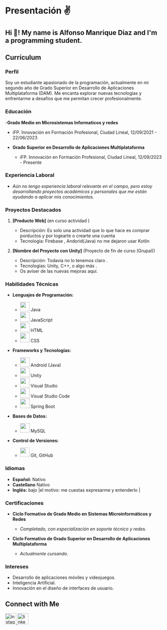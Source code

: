 # Presentación ✌️

## Hi 👋! My name is Alfonso Manrique Diaz and I'm a programming student.

## Currículum 

### Perfil
Soy un estudiante apasionado de la programación, actualmente en mi segundo año de Grado Superior en Desarrollo de Aplicaciones Multiplataforma (DAM). Me encanta explorar nuevas tecnologías y enfrentarme a desafíos que me permitan crecer profesionalmente.

### Educación
-**Grado Medio en Microsistemas Informaticos y redes**
- iFP. Innovación en Formación Profesional, Ciudad Lineal, 12/09/2021 - 22/06/2023
  
- **Grado Superior en Desarrollo de Aplicaciones Multiplataforma**
  - iFP. Innovación en Formación Profesional, Ciudad Lineal, 12/09/2023 - Presente

### Experiencia Laboral
- *Aún no tengo experiencia laboral relevante en el campo, pero estoy desarrollando proyectos académicos y personales que me están ayudando a aplicar mis conocimientos.*

### Proyectos Destacados
1. **[Producto Web]** (en curso actividad )
   - Descripción: Es solo una actividad que lo que hace es comprar porductos y por logearte o crearte una cuenta
   - Tecnologia: Firebase , Andorid(Java) no me dejaron usar Kotlin
   
3. **[Nombre del Proyecto con Unity]** (Proyecto de fin de curso (Grupal))
   - Descripción: Todavia no lo tenemos claro .
   - Tecnologías: Unity, C++, o algo más .
   - Os aviser de las nuevas mejoras aquí.

### Habilidades Técnicas
- **Lenguajes de Programación:**
  - <img src="https://img.icons8.com/color/48/000000/java-coffee-cup-logo.png" height="30"/> Java
  - <img src="https://img.icons8.com/color/48/000000/javascript.png" height="30"/> JavaScript
  - <img src="https://img.icons8.com/color/48/000000/html-5.png" height="30"/> HTML
  - <img src="https://img.icons8.com/color/48/000000/css3.png" height="30"/> CSS

- **Frameworks y Tecnologías:**
  - <img src="https://img.icons8.com/color/48/000000/android-os.png" height="30"/> Android (Java)
  - <img src="https://img.icons8.com/color/48/000000/unity.png" height="30"/> Unity
  - <img src="https://img.icons8.com/color/48/000000/visual-studio.png" height="30"/> Visual Studio
  - <img src="https://img.icons8.com/color/48/000000/visual-studio-code-2019.png" height="30"/> Visual Studio Code
  - <img src="https://img.icons8.com/color/48/000000/spring-logo.png" height="30"/> Spring Boot


- **Bases de Datos:**
  - <img src="https://img.icons8.com/color/48/000000/mysql-logo.png" height="30"/> MySQL

- **Control de Versiones:**
  - <img src="https://img.icons8.com/ios-glyphs/48/000000/github.png" height="30"/> Git, GitHub

### Idiomas
- **Español:** Nativo
- **Castellano** Nativo
- **Inglés:** bajo |el motivo: me cuestas expresarme y entenderlo |

### Certificaciones
- **Ciclo Formativo de Grado Medio en Sistemas Microinformáticos y Redes**
  - *Completado, con especialización en soporte técnico y redes.*
  
- **Ciclo Formativo de Grado Superior en Desarrollo de Aplicaciones Multiplataforma**
  - *Actualmente cursando.*

### Intereses
- Desarrollo de aplicaciones móviles y videojuegos.
- Inteligencia Artificial.
- Innovación en el diseño de interfaces de usuario.

## Connect with Me
<div align="left">

  <a href="https://www.instagram.com/">
    <img src="https://img.shields.io/static/v1?message=Instagram&logo=instagram&label=&color=E4405F&logoColor=white&labelColor=&style=for-the-badge" height="35" alt="instagram logo"  />
  </a>
  <a href="https://www.linkedin.com/in/alfonso-manrique-diaz-desarrollador-it/">
    <img src="https://img.shields.io/static/v1?message=LinkedIn&logo=linkedin&label=&color=0077B5&logoColor=white&labelColor=&style=for-the-badge"  height="35" alt="linkedin logo"  />
  </a>
</div>

<br clear="both">
